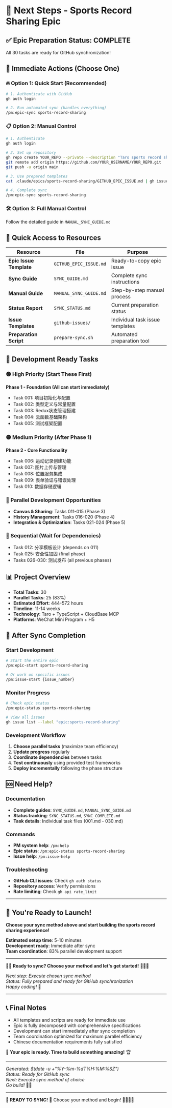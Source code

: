 # 🚀 Next Steps - Sports Record Sharing Epic

## ✅ Epic Preparation Status: COMPLETE

All 30 tasks are ready for GitHub synchronization!

## 🎯 Immediate Actions (Choose One)

### 🔥 Option 1: Quick Start (Recommended)
```bash
# 1. Authenticate with GitHub
gh auth login

# 2. Run automated sync (handles everything)
/pm:epic-sync sports-record-sharing
```

### 📋 Option 2: Manual Control
```bash
# 1. Authenticate
gh auth login

# 2. Set up repository
gh repo create YOUR_REPO --private --description "Taro sports record sharing mini-program"
git remote add origin https://github.com/YOUR_USERNAME/YOUR_REPO.git
git push -u origin main

# 3. Use prepared templates
cat .claude/epics/sports-record-sharing/GITHUB_EPIC_ISSUE.md | gh issue create --title "Epic: 运动记录分享小程序" --body-file - --label "epic,epic:sports-record-sharing,feature"

# 4. Complete sync
/pm:epic-sync sports-record-sharing
```

### 🛠️ Option 3: Full Manual Control
Follow the detailed guide in `MANUAL_SYNC_GUIDE.md`

## 📁 Quick Access to Resources

| Resource | File | Purpose |
|----------|------|---------|
| **Epic Issue Template** | `GITHUB_EPIC_ISSUE.md` | Ready-to-copy epic issue |
| **Sync Guide** | `SYNC_GUIDE.md` | Complete sync instructions |
| **Manual Guide** | `MANUAL_SYNC_GUIDE.md` | Step-by-step manual process |
| **Status Report** | `SYNC_STATUS.md` | Current preparation status |
| **Issue Templates** | `github-issues/` | Individual task issue templates |
| **Preparation Script** | `prepare-sync.sh` | Automated preparation tool |

## 🎯 Development Ready Tasks

### 🟢 High Priority (Start These First)
**Phase 1 - Foundation (All can start immediately)**
- Task 001: 项目初始化与配置
- Task 002: 类型定义与常量配置  
- Task 003: Redux状态管理搭建
- Task 004: 云函数基础架构
- Task 005: 测试框架配置

### 🟡 Medium Priority (After Phase 1)
**Phase 2 - Core Functionality**
- Task 006: 运动记录创建功能
- Task 007: 图片上传与管理
- Task 008: 位置服务集成
- Task 009: 表单验证与错误处理
- Task 010: 数据存储逻辑

### 🔵 Parallel Development Opportunities
- **Canvas & Sharing**: Tasks 011-015 (Phase 3)
- **History Management**: Tasks 016-020 (Phase 4)  
- **Integration & Optimization**: Tasks 021-024 (Phase 5)

### 🔴 Sequential (Wait for Dependencies)
- Task 012: 分享模板设计 (depends on 011)
- Task 025: 安全性加固 (final phase)
- Tasks 026-030: 测试发布 (all previous phases)

## 📊 Project Overview

- **Total Tasks**: 30
- **Parallel Tasks**: 25 (83%)
- **Estimated Effort**: 444-572 hours
- **Timeline**: 11-14 weeks
- **Technology**: Taro + TypeScript + CloudBase MCP
- **Platforms**: WeChat Mini Program + H5

## 🚀 After Sync Completion

### Start Development
```bash
# Start the entire epic
/pm:epic-start sports-record-sharing

# Or work on specific issues
/pm:issue-start {issue_number}
```

### Monitor Progress
```bash
# Check epic status
/pm:epic-status sports-record-sharing

# View all issues
gh issue list --label "epic:sports-record-sharing"
```

### Development Workflow
1. **Choose parallel tasks** (maximize team efficiency)
2. **Update progress** regularly
3. **Coordinate dependencies** between tasks
4. **Test continuously** using provided test frameworks
5. **Deploy incrementally** following the phase structure

## 🆘 Need Help?

### Documentation
- **Complete guides**: `SYNC_GUIDE.md`, `MANUAL_SYNC_GUIDE.md`
- **Status tracking**: `SYNC_STATUS.md`, `SYNC_COMPLETE.md`
- **Task details**: Individual task files (001.md - 030.md)

### Commands
- **PM system help**: `/pm:help`
- **Epic status**: `/pm:epic-status sports-record-sharing`
- **Issue help**: `/pm:issue-help`

### Troubleshooting
- **GitHub CLI issues**: Check `gh auth status`
- **Repository access**: Verify permissions
- **Rate limiting**: Check `gh api rate_limit`

---

## 🎉 You're Ready to Launch!

**Choose your sync method above and start building the sports record sharing experience!**

**Estimated setup time**: 5-10 minutes  
**Development ready**: Immediate after sync  
**Team coordination**: 83% parallel development support  

---

**🏃‍♂️ Ready to sync? Choose your method and let's get started!** 🚀📱✨

*Next step: Execute chosen sync method*  
*Status: Fully prepared and ready for GitHub synchronization*  
*Happy coding!* 🎉

---

## 📞 Final Notes

- All templates and scripts are ready for immediate use
- Epic is fully decomposed with comprehensive specifications
- Development can start immediately after sync completion
- Team coordination optimized for maximum parallel efficiency
- Chinese documentation requirements fully satisfied

**🎯 Your epic is ready. Time to build something amazing!** 🏆

---
*Generated: $(date -u +"%Y-%m-%dT%H:%M:%SZ")*  
*Status: Ready for GitHub sync*  
*Next: Execute sync method of choice*  
*Go build!* 💪🚀

---
**🚀 READY TO SYNC!** 🎉 Choose your method and begin! 🏃‍♂️📱✨